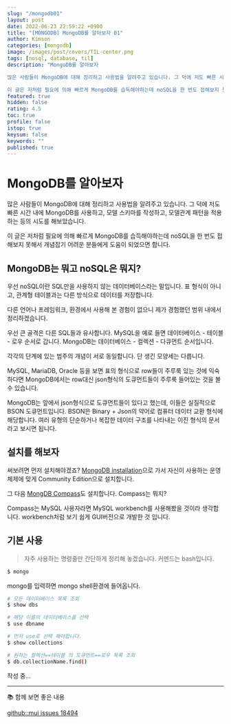 ```yaml
---
slug: "/mongodb01"
layout: post
date: 2022-06-23 22:59:22 +0900
title: "[MONGODB] MongoDB를 알아보자 01"
author: Kimson
categories: [mongodb]
image: /images/post/covers/TIL-center.png
tags: [nosql, database, til]
description: "MongoDB를 알아보자

많은 사람들이 MongoDB에 대해 정리하고 사용법을 알려주고 있습니다. 그 덕에 저도 빠른 시간 내에 MongoDB를 사용하고, 모델 스키마를 작성하고, 모델관계 패턴을 적용하는 등의 시도를 해보았습니다.

이 글은 저처럼 필요에 의해 빠르게 MongoDB를 습득해야하는데 noSQL을 한 번도 접해보지 못해서 개념잡기 어려운 분들에게 도움이 되었으면 합니다."
featured: true
hidden: false
rating: 4.5
toc: true
profile: false
istop: true
keysum: false
keywords: ""
published: true
---
```


# MongoDB를 알아보자

많은 사람들이 MongoDB에 대해 정리하고 사용법을 알려주고 있습니다. 그 덕에 저도 빠른 시간 내에 MongoDB를 사용하고, 모델 스키마를 작성하고, 모델관계 패턴을 적용하는 등의 시도를 해보았습니다.

이 글은 저처럼 필요에 의해 빠르게 MongoDB를 습득해야하는데 noSQL을 한 번도 접해보지 못해서 개념잡기 어려운 분들에게 도움이 되었으면 합니다.

## MongoDB는 뭐고 noSQL은 뭐지?

우선 noSQL이란 SQL만을 사용하지 않는 데이터베이스라는 말입니다. 표 형식이 아니고, 관계형 테이블과는 다른 방식으로 데이터를 저장합니다.

다른 언어나 프레임워크, 환경에서 사용해 본 경험이 없으니 제가 경험했던 범위 내에서 정리하겠습니다.

우선 큰 골격은 다른 SQL들과 유사합니다. MySQL을 예로 들면 데이터베이스 - 테이블 - 로우 순서로 갑니다. MongoDB는 데이터베이스 - 컬렉션 - 다큐먼트 순서입니다.

각각의 단계에 있는 범주의 개념이 서로 동일합니다. 단 생긴 모양세는 다릅니다.

MySQL, MariaDB, Oracle 등을 보면 표의 형식으로 row들이 주루룩 있는 것에 익숙하다면 MongoDB에서는 row대신 json형식의 도큐먼트들이 주루룩 들어있는 것을 볼 수 있습니다.

MongoDB는 앞에서 json형식으로 도큐먼트들이 있다고 했는데, 이들은 실질적으로 BSON 도큐먼트입니다. BSON은 Binary + Json의 약어로 컴퓨터 데이터 교환 형식에 해당합니다. 여러 유형의 단순하거나 복잡한 데이터 구조를 나타내는 이진 형식의 문서라고 보시면 됩니다.

## 설치를 해보자

써보려면 먼저 설치해야겠죠? [MongoDB installation](https://www.mongodb.com/docs/manual/installation/)으로 가서 자신이 사용하는 운영체제에 맞게 Community Edition으로 설치합니다.

그 다음 [MongDB Compass](https://www.mongodb.com/ko-kr/products/compass)도 설치합니다. Compass는 뭐지?

Compass는 MySQL 사용자라면 MySQL workbench를 사용해봤을 것이라 생각합니다. workbench처럼 보기 쉽게 GUI버전으로 개발한 것 입니다.

## 기본 사용

> 자주 사용하는 명령줄만 간단하게 정리해 놓겠습니다. 커멘드는 bash입니다.

```bash
$ mongo
```

mongo를 입력하면 mongo shell환경에 들어옵니다.

```bash
# 모든 데이터베이스 목록 조회
$ show dbs

# 해당 이름의 데이터베이스를 선택
$ use dbname

# 먼저 use로 선택 해야합니다.
$ show collections

# 원하는 컬렉션==테이블 의 도큐먼트==로우 목록 조회
$ db.collectionName.find()
```

작성 중...

---

📚 함께 보면 좋은 내용

[github::mui issues 18494](https://github.com/mui/material-ui/issues/18494)
